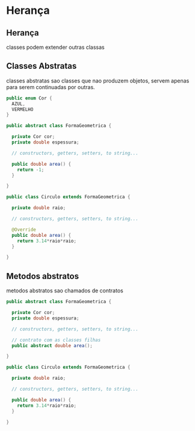 # Herança

## Herança

classes podem extender outras classas

## Classes Abstratas

classes abstratas sao classes que nao produzem objetos, servem apenas para serem continuadas por outras.

```java
public enum Cor {
  AZUL,
  VERMELHO
}

public abstract class FormaGeometrica {

  private Cor cor;
  private double espessura;

  // constructors, getters, setters, to string...

  public double area() {
    return -1;
  }

}

public class Circulo extends FormaGeometrica {

  private double raio;

  // constructors, getters, setters, to string...

  @Override
  public double area() {
    return 3.14*raio*raio;
  }

}
```

## Metodos abstratos

metodos abstratos sao chamados de contratos

```java
public abstract class FormaGeometrica {

  private Cor cor;
  private double espessura;

  // constructors, getters, setters, to string...

  // contrato com as classes filhas
  public abstract double area();

}

public class Circulo extends FormaGeometrica {

  private double raio;

  // constructors, getters, setters, to string...

  public double area() {
    return 3.14*raio*raio;
  }

}
```
